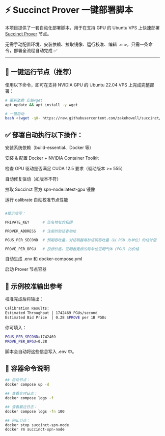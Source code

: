 # ⚡️ Succinct Prover 一键部署脚本

本项目提供了一套自动化部署脚本，用于在支持 GPU 的 Ubuntu VPS 上快速部署 [Succinct Prover](https://docs.succinct.xyz/) 节点。

无需手动配置环境、安装依赖、拉取镜像、运行校准、编辑 `.env`，只需一条命令，部署全流程自动完成 ✅

---

## 🚀 一键运行节点（推荐）

使用以下命令，即可在支持 NVIDIA GPU 的 Ubuntu 22.04 VPS 上完成完整部署：

```bash
# 更新依赖 安装wget
apt update && apt install -y wget

# 一键启动
bash <(wget -qO- https://raw.githubusercontent.com/zakehowell/succinct/main/setup.sh)
```

## ✅ 部署自动执行以下操作：
安装系统依赖（build-essential、Docker 等）

安装 & 配置 Docker + NVIDIA Container Toolkit

检查 GPU 驱动是否满足 CUDA 12.5 要求（驱动版本 >= 555）

自动修复驱动（如版本不符）

拉取 Succinct 官方 spn-node:latest-gpu 镜像

运行 calibrate 自动校准节点性能

```bash

#提示填写：

PRIVATE_KEY      # 签名地址的私钥

PROVER_ADDRESS   # 注册的验证者地址

PGUS_PER_SECOND  # 预期吞吐量，对证明器每秒证明吞吐量（以 PGU 为单位）的估计值

PROVE_PER_BPGU   # 投标价格，证明者竞标的每单位证明气体 (PGU) 的价格

```

自动生成 .env 和 docker-compose.yml

启动 Prover 节点容器

## 🧪 示例校准输出参考
校准完成后将输出：

```bash
Calibration Results:
Estimated Throughput │ 1742469 PGUs/second
Estimated Bid Price  │ 0.28 $PROVE per 1B PGUs
```

你可填入：

```bash
PGUS_PER_SECOND=1742469
PROVE_PER_BPGU=0.28
```

脚本会自动将这些信息写入 .env 中。

## 🐳 容器命令说明

```bash
## 启动节点：
docker compose up -d
```

```bash
## 查看实时日志：
docker compose logs -f
```

```bash
## 查看最近日志：
docker compose logs -fn 100
```

```bash
## 停止节点：
docker stop succinct-spn-node
docker rm succinct-spn-node
```